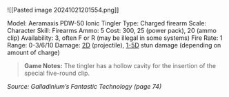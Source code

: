 ![[Pasted image 20241021201554.png]]

Model: Aeramaxis PDW-50 Ionic Tingler
Type: Charged firearm
Scale: Character
Skill: Firearms
Ammo: 5
Cost: 300, 25 (power pack), 20 (ammo clip)
Availability: 3, often F or R (may be illegal in some
systems)
Fire Rate: 1
Range: 0-3/6/10
Damage: <u>2D</u> (projectile), <u>1-5D</u> stun damage (depending on amount of charge)

> **Game Notes:** 
> The tingler has a hollow cavity for the insertion of the special five-round clip. 

*Source: Galladinium’s Fantastic Technology (page 74)*